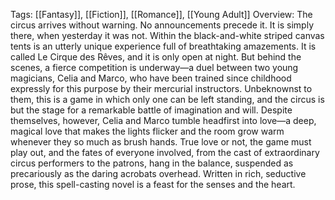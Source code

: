Tags: [[Fantasy]], [[Fiction]], [[Romance]], [[Young Adult]]
Overview:
The circus arrives without warning. No announcements precede it. It is simply there, when yesterday it was not. Within the black-and-white striped canvas tents is an utterly unique experience full of breathtaking amazements. It is called Le Cirque des Rêves, and it is only open at night. But behind the scenes, a fierce competition is underway—a duel between two young magicians, Celia and Marco, who have been trained since childhood expressly for this purpose by their mercurial instructors. Unbeknownst to them, this is a game in which only one can be left standing, and the circus is but the stage for a remarkable battle of imagination and will. Despite themselves, however, Celia and Marco tumble headfirst into love—a deep, magical love that makes the lights flicker and the room grow warm whenever they so much as brush hands. True love or not, the game must play out, and the fates of everyone involved, from the cast of extraordinary circus performers to the patrons, hang in the balance, suspended as precariously as the daring acrobats overhead. Written in rich, seductive prose, this spell-casting novel is a feast for the senses and the heart.